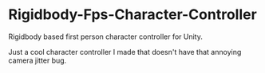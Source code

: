 # Rigidbody-Fps-Character-Controller
Rigidbody based first person character controller for Unity.

Just a cool character controller I made that doesn't have that annoying camera jitter bug.
